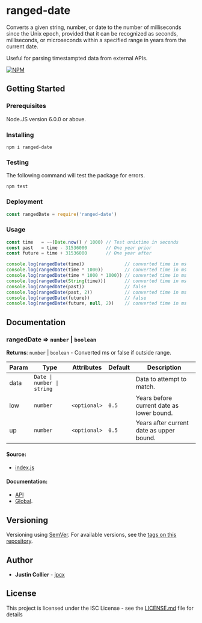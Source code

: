 # ranged-date

Converts a given string, number, or date to the number of milliseconds since the Unix epoch, provided that it can be recognized as seconds, milliseconds, or microseconds within a specified range in years from the current date.

Useful for parsing timestampted data from external APIs.

[![NPM](https://nodei.co/npm/ranged-date.png)](https://nodei.co/npm/ranged-date/)

## Getting Started

### Prerequisites

Node.JS version 6.0.0 or above.

### Installing

```
npm i ranged-date
```

### Testing

The following command will test the package for errors.

```
npm test
```

### Deployment

```js
const rangedDate = require('ranged-date')
```

### Usage

```js
const time   = ~~(Date.now() / 1000) // Test unixtime in seconds
const past   = time - 31536000       // One year prior
const future = time + 31536000       // One year after

console.log(rangedDate(time))               // converted time in ms
console.log(rangedDate(time * 1000))        // converted time in ms
console.log(rangedDate(time * 1000 * 1000)) // converted time in ms
console.log(rangedDate(String(time)))       // converted time in ms
console.log(rangedDate(past))               // false
console.log(rangedDate(past, 2))            // converted time in ms
console.log(rangedDate(future))             // false
console.log(rangedDate(future, null, 2))    // converted time in ms
```

## Documentation

### rangedDate ⇒ <code>number</code> \| <code>boolean</code>

**Returns**: <code>number</code> \| <code>boolean</code> - Converted ms or false if outside range.  

| Param | Type | Attributes | Default | Description |
| --- | --- | --- | --- | --- |
| data | <code>Date &#124; number &#124; string</code> |  |  | Data to attempt to match. |
| low | <code>number</code> | <code>&#60;optional&#62;</code> | <code>0.5</code> | Years before current date as lower bound. |
| up | <code>number</code> | <code>&#60;optional&#62;</code> | <code>0.5</code> | Years after current date as upper bound. |

#### Source:
* [index.js](https://github.com/jpcx/ranged-date/blob/master/index.js)
#### Documentation:
* [API](https://github.com/jpcx/ranged-date/blob/master/docs/API.md)
* [Global](https://github.com/jpcx/ranged-date/blob/master/docs/global.md).

## Versioning

Versioning using [SemVer](http://semver.org/). For available versions, see the [tags on this repository](https://github.com/jpcx/ranged-date/tags).

## Author

* **Justin Collier** - [jpcx](https://github.com/jpcx)

## License

This project is licensed under the ISC License - see the [LICENSE.md](https://github.com/jpcx/ranged-date/blob/master/LICENSE.md) file for details
